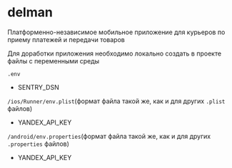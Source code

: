 # delman

Платформенно-независимое мобильное приложение для курьеров по приему платежей и передачи товаров

Для доработки приложения необходимо локально создать в проекте файлы с переменными среды

`.env`

* SENTRY_DSN

`/ios/Runner/env.plist`(формат файла такой же, как и для других `.plist` файлов)

* YANDEX_API_KEY

`/android/env.properties`(формат файла такой же, как и для других `.properties` файлов)

* YANDEX_API_KEY
